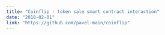 ```yaml
---
title: "Coinflip - token sale smart contract interaction"
date: "2018-02-01"
link: "https://github.com/pavel-main/coinflip"
---
```

